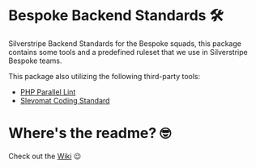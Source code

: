 # Bespoke Backend Standards 🛠️

Silverstripe Backend Standards for the Bespoke squads, this package contains some tools and a predefined ruleset that we use in Silverstripe Bespoke teams.

This package also utilizing the following third-party tools:
* [PHP Parallel Lint](https://github.com/php-parallel-lint/PHP-Parallel-Lint)
* [Slevomat Coding Standard](https://github.com/slevomat/coding-standard)


# Where's the readme? 🤓

Check out the [Wiki](https://github.com/silverstripeltd/bespoke-standards/wiki) 😉



